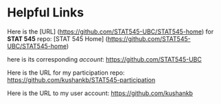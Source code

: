 # Helpful Links


Here is the [URL] (https://github.com/STAT545-UBC/STAT545-home) for __STAT 545__ repo:
[STAT 545 Home] (https://github.com/STAT545-UBC/STAT545-home)

here is its corresponding _account_:
https://github.com/STAT545-UBC


Here is the URL for my participation repo:
https://github.com/kushankb/STAT545-participation

Here is the URL to my user account:
https://github.com/kushankb
